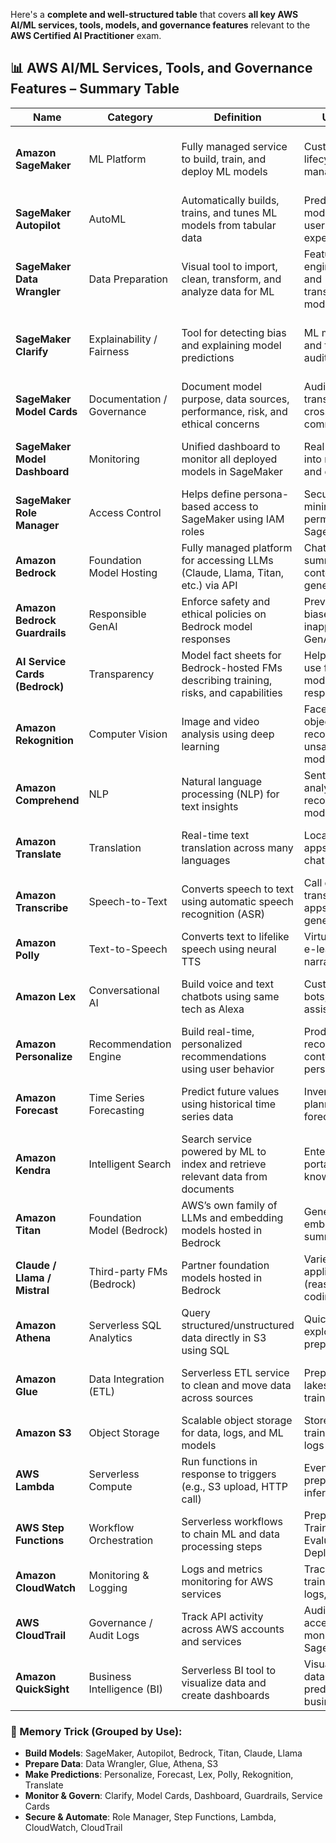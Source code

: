 Here's a **complete and well-structured table** that covers **all key AWS AI/ML services, tools, models, and governance features** relevant to the **AWS Certified AI Practitioner** exam.

## 📊 **AWS AI/ML Services, Tools, and Governance Features – Summary Table**

| **Name**                       | **Category**               | **Definition**                                                                        | **Use Cases**                                                 | **Key Features**                                                               |
| ------------------------------ | -------------------------- | ------------------------------------------------------------------------------------- | ------------------------------------------------------------- | ------------------------------------------------------------------------------ |
| **Amazon SageMaker**           | ML Platform                | Fully managed service to build, train, and deploy ML models                           | Custom ML model lifecycle management                          | Training, tuning, deployment, pipelines, notebooks, Autopilot, Clarify         |
| **SageMaker Autopilot**        | AutoML                     | Automatically builds, trains, and tunes ML models from tabular data                   | Predictive modeling for users without ML expertise            | Auto-generated notebooks, explainability, bias detection                       |
| **SageMaker Data Wrangler**    | Data Preparation           | Visual tool to import, clean, transform, and analyze data for ML                      | Feature engineering, EDA, and transformation for model input  | 300+ built-in transforms, visual flow, S3/Athena/Redshift integration          |
| **SageMaker Clarify**          | Explainability / Fairness  | Tool for detecting bias and explaining model predictions                              | ML model fairness and transparency audits                     | SHAP explanations, bias reports, integrated with Autopilot and Model Dashboard |
| **SageMaker Model Cards**      | Documentation / Governance | Document model purpose, data sources, performance, risk, and ethical concerns         | Audits, transparency, cross-team communication                | Risk ratings, metrics, training lineage, intended use                          |
| **SageMaker Model Dashboard**  | Monitoring                 | Unified dashboard to monitor all deployed models in SageMaker                         | Real-time insight into model health and drift                 | Status summaries, integrated with Clarify, endpoints monitoring                |
| **SageMaker Role Manager**     | Access Control             | Helps define persona-based access to SageMaker using IAM roles                        | Securely assign minimum permissions to SageMaker users        | Predefined personas, least privilege, IAM policy generation                    |
| **Amazon Bedrock**             | Foundation Model Hosting   | Fully managed platform for accessing LLMs (Claude, Llama, Titan, etc.) via API        | Chatbots, summarization, content generation                   | No infrastructure, supports fine-tuning, evals, guardrails                     |
| **Amazon Bedrock Guardrails**  | Responsible GenAI          | Enforce safety and ethical policies on Bedrock model responses                        | Prevent harmful, biased, or inappropriate GenAI output        | Filters for hate speech, PII, profanity, and sensitive topics                  |
| **AI Service Cards (Bedrock)** | Transparency               | Model fact sheets for Bedrock-hosted FMs describing training, risks, and capabilities | Help businesses use foundation models responsibly             | Limitations, intended use, training info, safety notes                         |
| **Amazon Rekognition**         | Computer Vision            | Image and video analysis using deep learning                                          | Face detection, object recognition, unsafe content moderation | Labels, celebrity recognition, real-time video analysis                        |
| **Amazon Comprehend**          | NLP                        | Natural language processing (NLP) for text insights                                   | Sentiment analysis, entity recognition, topic modeling        | Detects syntax, key phrases, PII, and custom classification                    |
| **Amazon Translate**           | Translation                | Real-time text translation across many languages                                      | Localization of apps, multilingual chatbots                   | Custom terminology, batch or real-time translation                             |
| **Amazon Transcribe**          | Speech-to-Text             | Converts speech to text using automatic speech recognition (ASR)                      | Call center transcripts, voice apps, subtitle generation      | Supports multi-language, speaker labeling, streaming                           |
| **Amazon Polly**               | Text-to-Speech             | Converts text to lifelike speech using neural TTS                                     | Virtual assistants, e-learning narration                      | Dozens of voices, neural engine, SSML support                                  |
| **Amazon Lex**                 | Conversational AI          | Build voice and text chatbots using same tech as Alexa                                | Customer service bots, IVRs, virtual assistants               | NLU/NLP, multi-language, integrates with Lambda                                |
| **Amazon Personalize**         | Recommendation Engine      | Build real-time, personalized recommendations using user behavior                     | Product recommendations, content personalization              | Real-time inference, context-aware filtering                                   |
| **Amazon Forecast**            | Time Series Forecasting    | Predict future values using historical time series data                               | Inventory planning, demand forecasting                        | Supports quantile forecasts, customizable predictors                           |
| **Amazon Kendra**              | Intelligent Search         | Search service powered by ML to index and retrieve relevant data from documents       | Enterprise search portals, internal knowledge bases           | NLP-powered, connectors to data sources                                        |
| **Amazon Titan**               | Foundation Model (Bedrock) | AWS’s own family of LLMs and embedding models hosted in Bedrock                       | Generative AI, embeddings, summarization                      | Chat, image generation, embeddings                                             |
| **Claude / Llama / Mistral**   | Third-party FMs (Bedrock)  | Partner foundation models hosted in Bedrock                                           | Variety of GenAI applications (reasoning, Q\&A, coding)       | Prompt APIs, fine-tuning, evals, safety guardrails                             |
| **Amazon Athena**              | Serverless SQL Analytics   | Query structured/unstructured data directly in S3 using SQL                           | Quick data exploration, preprocessing                         | Pay per query, Glue Data Catalog integration                                   |
| **Amazon Glue**                | Data Integration (ETL)     | Serverless ETL service to clean and move data across sources                          | Prepare data lakes, process training data                     | Supports Spark/Python ETL, data catalog, schema detection                      |
| **Amazon S3**                  | Object Storage             | Scalable object storage for data, logs, and ML models                                 | Store raw data, trained models, logs                          | Lifecycle policies, S3 Select, versioning                                      |
| **AWS Lambda**                 | Serverless Compute         | Run functions in response to triggers (e.g., S3 upload, HTTP call)                    | Event-based ML preprocessing or inference                     | Supports Python, Node.js; integrates with Bedrock, SageMaker                   |
| **AWS Step Functions**         | Workflow Orchestration     | Serverless workflows to chain ML and data processing steps                            | Preprocessing → Training → Evaluation → Deployment            | Visual editor, retry logic, integrates with SageMaker                          |
| **Amazon CloudWatch**          | Monitoring & Logging       | Logs and metrics monitoring for AWS services                                          | Track ML training/inference logs, alerts                      | Dashboards, alarms, log search                                                 |
| **AWS CloudTrail**             | Governance / Audit Logs    | Track API activity across AWS accounts and services                                   | Audit who accessed what, monitor SageMaker usage              | Retains history of API calls, compliance reporting                             |
| **Amazon QuickSight**          | Business Intelligence (BI) | Serverless BI tool to visualize data and create dashboards                            | Visualize training data, model predictions, business metrics  | ML-powered anomaly detection, forecasts, pay-per-session                       |

### 🧠 Memory Trick (Grouped by Use):

* **Build Models**: SageMaker, Autopilot, Bedrock, Titan, Claude, Llama
* **Prepare Data**: Data Wrangler, Glue, Athena, S3
* **Make Predictions**: Personalize, Forecast, Lex, Polly, Rekognition, Translate
* **Monitor & Govern**: Clarify, Model Cards, Dashboard, Guardrails, Service Cards
* **Secure & Automate**: Role Manager, Step Functions, Lambda, CloudWatch, CloudTrail
